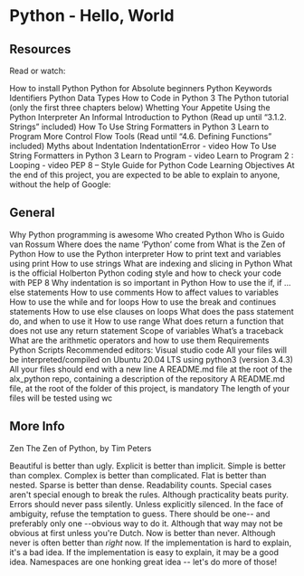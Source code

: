 # Python - Hello, World

## Resources
Read or watch:

How to install Python
Python for Absolute beginners
Python Keywords Identifiers
Python Data Types
How to Code in Python 3
The Python tutorial (only the first three chapters below)
Whetting Your Appetite
Using the Python Interpreter
An Informal Introduction to Python (Read up until “3.1.2. Strings” included)
How To Use String Formatters in Python 3
Learn to Program
More Control Flow Tools (Read until “4.6. Defining Functions” included)
Myths about Indentation
IndentationError - video
How To Use String Formatters in Python 3
Learn to Program - video
Learn to Program 2 : Looping - video
PEP 8 – Style Guide for Python Code
Learning Objectives
At the end of this project, you are expected to be able to explain to anyone, without the help of Google:

## General
Why Python programming is awesome
Who created Python
Who is Guido van Rossum
Where does the name ‘Python’ come from
What is the Zen of Python
How to use the Python interpreter
How to print text and variables using print
How to use strings
What are indexing and slicing in Python
What is the official Holberton Python coding style and how to check your code with PEP 8
Why indentation is so important in Python
How to use the if, if ... else statements
How to use comments
How to affect values to variables
How to use the while and for loops
How to use the break and continues statements
How to use else clauses on loops
What does the pass statement do, and when to use it
How to use range
What does return a function that does not use any return statement
Scope of variables
What’s a traceback
What are the arithmetic operators and how to use them
Requirements
Python Scripts
Recommended editors: Visual studio code
All your files will be interpreted/compiled on Ubuntu 20.04 LTS using python3 (version 3.4.3)
All your files should end with a new line
A README.md file at the root of the alx_python repo, containing a description of the repository
A README.md file, at the root of the folder of this project, is mandatory
The length of your files will be tested using wc
## More Info
Zen
The Zen of Python, by Tim Peters

Beautiful is better than ugly.
Explicit is better than implicit.
Simple is better than complex.
Complex is better than complicated.
Flat is better than nested.
Sparse is better than dense.
Readability counts.
Special cases aren't special enough to break the rules.
Although practicality beats purity.
Errors should never pass silently.
Unless explicitly silenced.
In the face of ambiguity, refuse the temptation to guess.
There should be one-- and preferably only one --obvious way to do it.
Although that way may not be obvious at first unless you're Dutch.
Now is better than never.
Although never is often better than *right* now.
If the implementation is hard to explain, it's a bad idea.
If the implementation is easy to explain, it may be a good idea.
Namespaces are one honking great idea -- let's do more of those!